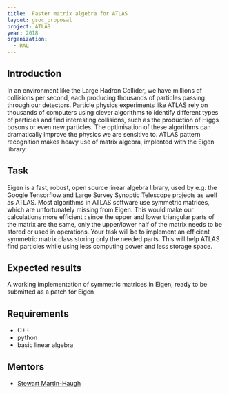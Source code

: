 ```yaml
---
title:  Faster matrix algebra for ATLAS
layout: gsoc_proposal
project: ATLAS
year: 2018
organization:
  - RAL
---
```


## Introduction

In an environment like the Large Hadron Collider, we have millions of
collisions per second, each producing thousands of particles passing through
our detectors. Particle physics experiments like ATLAS rely on thousands of
computers using clever algorithms to identify different types of particles and
find interesting collisions, such as the production of Higgs bosons or even new
particles. The optimisation of these algorithms can dramatically improve the
physics we are sensitive to. ATLAS pattern recognition makes heavy use of matrix algebra, implented with the Eigen library. 
 
## Task 
Eigen is a fast, robust, open source linear algebra library, used by e.g.
the Google Tensorflow and Large Survey Synoptic Telescope projects as well as
ATLAS. Most algorithms in ATLAS software use symmetric matrices, which are unfortunately missing from Eigen. This would make our calculations more efficient
: since the upper and lower triangular parts of the
matrix are the same, only the upper/lower half of the matrix needs to be stored or used in operations. Your task will
be to implement an efficient symmetric matrix class storing only the needed parts. This will help ATLAS find particles while using less computing power and less storage space.

## Expected results

A working implementation of symmetric matrices in Eigen, ready to be submitted as a patch for Eigen 

## Requirements

- C++
- python
- basic linear algebra

## Mentors

 * [Stewart Martin-Haugh](mailto:stewart.martin-haugh@stfc.ac.uk)
